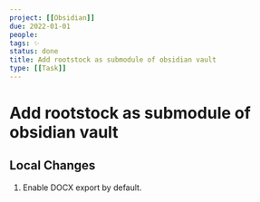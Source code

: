 ```yaml
---
project: [[Obsidian]]
due: 2022-01-01
people:
tags: ✨ 
status: done
title: Add rootstock as submodule of obsidian vault
type: [[Task]]
---
```


# Add rootstock as submodule of obsidian vault

## Local Changes

1. Enable DOCX export by default.
